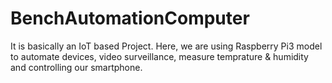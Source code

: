 # BenchAutomationComputer
It is basically an IoT based Project. Here, we are using Raspberry Pi3 model to automate devices, video surveillance, measure temprature &amp; humidity and controlling our smartphone.
